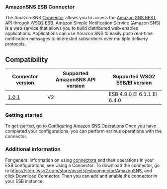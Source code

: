 ### AmazonSNS ESB Connector

The Amazon SNS [Connector](https://docs.wso2.com/display/EI640/Working+with+Connectors) allows you to access the [Amazon SNS REST API](https://docs.aws.amazon.com/sns/latest/api/Welcome.html) through WSO2 ESB. Amazon Simple Notification Service (Amazon SNS) is a web service that allows you to build distributed web-enabled applications. Applications can use Amazon SNS to easily push real-time notification messages to interested subscribers over multiple delivery protocols. 

## Compatibility

| Connector version | Supported AmazonSNS API version | Supported WSO2 ESB/EI version |
| ------------- | ------------- | ------------- |
| [1.0.1](https://github.com/wso2-extensions/esb-connector-zendesk/tree/org.wso2.carbon.connector.zendesk-1.0.2) | V2 | ESB 4.9.0 EI 6.1.1 EI 6.4.0     |

### Getting started 
To get started, go to [Configuring Amazon SNS Operations](docs/operation.md) Once you have completed your configurations, you can perform various operations with the connector.

### Additional information

For general information on using [connectors](https://docs.wso2.com/display/ESB500/Using+a+Connector) and their operations in your ESB configurations, see Using a Connector. To download the connector, go to https://store.wso2.com/store/assets/esbconnector/AmazonSNS, and click Download Connector. Then you can add and enable the connector in your ESB instance.
